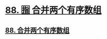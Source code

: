 # [88. 🈯️ 合并两个有序数组](https://github.com/imtsingyun/LeetCode/issues/5)

## [88. 合并两个有序数组](https://leetcode.cn/problems/merge-sorted-array/)
